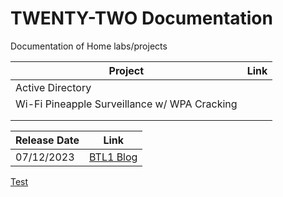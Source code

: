 # TWENTY-TWO Documentation

Documentation of Home labs/projects

| Project | Link |
| ------- | ---- |
|Active Directory||[Hello](..sentinel_lab/sentinel.md)|
| Wi-Fi Pineapple Surveillance w/ WPA Cracking | | Link |
| | | |
| | | |

|Release Date|Link|
|------------| ---|
| 07/12/2023 | [BTL1 Blog](./BTL1/Review.md) |

[Test](www.google.com)
